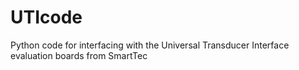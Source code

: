 # UTIcode
Python code for interfacing with the Universal Transducer Interface evaluation boards from SmartTec
